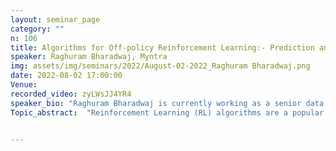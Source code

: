 ```yaml
---
layout: seminar_page
category: ""
n: 106
title: Algorithms for Off-policy Reinforcement Learning:- Prediction and Control
speaker: Raghuram Bharadwaj, Myntra
img: assets/img/seminars/2022/August-02-2022_Raghuram Bharadwaj.png
date: 2022-08-02 17:00:00 
Venue: 
recorded_video: zyLWsJJ4YR4
speaker_bio: "Raghuram Bharadwaj is currently working as a senior data scientist at Myntra. He finished his Ph.D. from the Department of Computer science and Automation in 2021. His research interests include Reinforcement Learning, Multi-agent Learning, and Stochastic Approximation. " 
Topic_abstract:  "Reinforcement Learning (RL) algorithms are a popular class of algorithms for training an agent to learn desired behavior through interaction with an environment whose dynamics are unknown to the agent. Learning the value function of a given policy (target policy) from the data samples obtained from a different policy (behavior policy) is called \"off-policy prediction\". In the first part of the talk, I will discuss a convergent online off-policy algorithm under linear function approximation. Subsequently, I will discuss the “off-policy control” setup, where an agent's objective is to compute an optimal policy based on the data obtained from a behavior policy.  To solve this problem, we propose a deep off-policy natural actor-critic algorithm that utilizes state-action distribution correction for handling the off-policy behavior and the natural policy gradient for sample efficiency. We illustrate the benefit of the proposed off-policy natural gradient algorithm by comparing it with the Euclidean gradient actor-critic algorithm on benchmark RL tasks."


---
```


